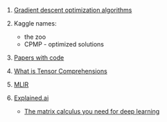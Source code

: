 1. [Gradient descent optimization algorithms](https://ruder.io/optimizing-gradient-descent/)

2. Kaggle names:
    - the zoo
    - CPMP - optimized solutions

3. [Papers with code](https://paperswithcode.com/paper/bert-pre-training-of-deep-bidirectional)

4. [What is Tensor Comprehensions](https://facebookresearch.github.io/TensorComprehensions/introduction.html)

5. [MLIR](https://drive.google.com/file/d/1hUeAJXcAXwz82RXA5VtO5ZoH8cVQhrOK/view)

6. [Explained.ai](https://explained.ai/)
    - [The matrix calculus you need for deep learning](https://explained.ai/matrix-calculus/index.html)
